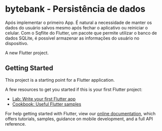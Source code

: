 # bytebank - Persistência de dados

Após implementar o primeiro App. É natural a necessidade de manter os dados do usuário salvos mesmo após fechar o aplicativo ou reiniciar o celular. Com o Sqflite do Flutter, um pacote que permite utilizar o banco de dados SQLite, é possível armazenar as informações do usuário no dispositivo.

A new Flutter project.

## Getting Started

This project is a starting point for a Flutter application.

A few resources to get you started if this is your first Flutter project:

- [Lab: Write your first Flutter app](https://flutter.dev/docs/get-started/codelab)
- [Cookbook: Useful Flutter samples](https://flutter.dev/docs/cookbook)

For help getting started with Flutter, view our
[online documentation](https://flutter.dev/docs), which offers tutorials,
samples, guidance on mobile development, and a full API reference.
